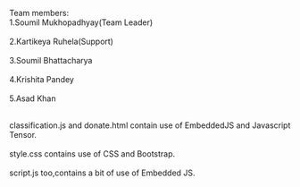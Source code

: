<p>Team members:
<br>1.Soumil Mukhopadhyay(Team Leader)</br>
<br>2.Kartikeya Ruhela(Support)</br>
<br>3.Soumil Bhattacharya</br>
<br>4.Krishita Pandey</br>
<br>5.Asad Khan</br>
</p>
<p>
<br>classification.js and donate.html contain use of EmbeddedJS and Javascript Tensor.</br>
<br>style.css contains use of CSS and Bootstrap.</br>
<br>script.js too,contains a bit of use of Embedded JS.</br>
</p>
